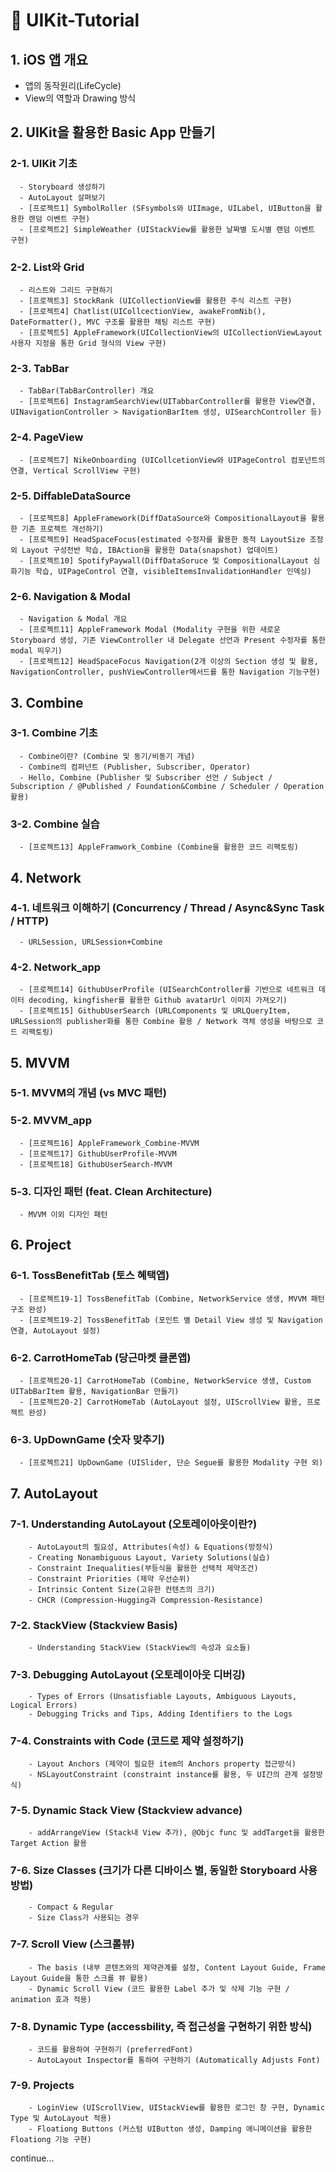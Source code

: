 # 🔵 UIKit-Tutorial

## 1. iOS 앱 개요
   - 앱의 동작원리(LifeCycle)
   - View의 역할과 Drawing 방식


##  2. UIKit을 활용한 Basic App 만들기
  ### 2-1. UIKit 기초
      - Storyboard 생성하기
      - AutoLayout 살펴보기
      - [프로젝트1] SymbolRoller (SFsymbols와 UIImage, UILabel, UIButton을 활용한 랜덤 이벤트 구현)
      - [프로젝트2] SimpleWeather (UIStackView를 활용한 날짜별 도시별 랜덤 이벤트 구현)
      
  ### 2-2. List와 Grid
      - 리스트와 그리드 구현하기
      - [프로젝트3] StockRank (UICollectionView를 활용한 주식 리스트 구현)
      - [프로젝트4] Chatlist(UICollcectionView, awakeFromNib(), DateFormatter(), MVC 구조를 활용한 채팅 리스트 구현)
      - [프로젝트5] AppleFramework(UICollectionView의 UICollectionViewLayout 사용자 지정을 통한 Grid 형식의 View 구현)
      
  ### 2-3. TabBar
      - TabBar(TabBarController) 개요
      - [프로젝트6] InstagramSearchView(UITabbarController를 활용한 View연결, UINavigationController > NavigationBarItem 생성, UISearchController 등)
          
### 2-4. PageView
      - [프로젝트7] NikeOnboarding (UICollcetionView와 UIPageControl 컴포넌트의 연결, Vertical ScrollView 구현)
             
### 2-5. DiffableDataSource
      - [프로젝트8] AppleFramework(DiffDataSource와 CompositionalLayout을 활용한 기존 프로젝트 개선하기)
      - [프로젝트9] HeadSpaceFocus(estimated 수정자를 활용한 동적 LayoutSize 조정 외 Layout 구성전반 학습, IBAction을 활용한 Data(snapshot) 업데이트)
      - [프로젝트10] SpotifyPaywall(DiffDataSoruce 및 CompositionalLayout 심화기능 학습, UIPageControl 연결, visibleItemsInvalidationHandler 인덱싱)
     
### 2-6. Navigation & Modal
      - Navigation & Modal 개요
      - [프로젝트11] AppleFramework Modal (Modality 구현을 위한 새로운 Storyboard 생성, 기존 ViewController 내 Delegate 선언과 Present 수정자를 통한 modal 띄우기)
      - [프로젝트12] HeadSpaceFocus Navigation(2개 이상의 Section 생성 및 활용, NavigationController, pushViewController메서드를 통한 Navigation 기능구현)
      

##  3. Combine
### 3-1. Combine 기초
      - Combine이란? (Combine 및 동기/비동기 개념)
      - Combine의 컴퍼넌트 (Publisher, Subscriber, Operator)
      - Hello, Combine (Publisher 및 Subscriber 선언 / Subject / Subscription / @Published / Foundation&Combine / Scheduler / Operation 활용)
      
### 3-2. Combine 실습
      - [프로젝트13] AppleFramwork_Combine (Combine을 활용한 코드 리팩토링)
      
      
##  4. Network
### 4-1. 네트워크 이해하기 (Concurrency / Thread / Async&Sync Task / HTTP)
      - URLSession, URLSession+Combine
### 4-2. Network_app
      - [프로젝트14] GithubUserProfile (UISearchController를 기반으로 네트워크 데이터 decoding, kingfisher를 활용한 Github avatarUrl 이미지 가져오기)
      - [프로젝트15] GithubUserSearch (URLComponents 및 URLQueryItem, URLSession의 publisher화를 통한 Combine 활용 / Network 객체 생성을 바탕으로 코드 리팩토링)
    
    
##  5. MVVM
### 5-1. MVVM의 개념 (vs MVC 패턴)
### 5-2. MVVM_app
      - [프로젝트16] AppleFramework_Combine-MVVM
      - [프로젝트17] GithubUserProfile-MVVM
      - [프로젝트18] GithubUserSearch-MVVM
### 5-3. 디자인 패턴 (feat. Clean Architecture)
      - MVVM 이외 디자인 패턴


##  6. Project
### 6-1. TossBenefitTab (토스 혜택앱)
      - [프로젝트19-1] TossBenefitTab (Combine, NetworkService 생생, MVVM 패턴 구조 완성)
      - [프로젝트19-2] TossBenefitTab (포인트 별 Detail View 생성 및 Navigation 연결, AutoLayout 설정)
### 6-2. CarrotHomeTab (당근마켓 클론앱)
      - [프로젝트20-1] CarrotHomeTab (Combine, NetworkService 생생, Custom UITabBarItem 활용, NavigationBar 만들기)
      - [프로젝트20-2] CarrotHomeTab (AutoLayout 설정, UIScrollView 활용, 프로젝트 완성)
### 6-3. UpDownGame (숫자 맞추기)
      - [프로젝트21] UpDownGame (UISlider, 단순 Segue를 활용한 Modality 구현 외)


##  7. AutoLayout
### 7-1. Understanding AutoLayout (오토레이아웃이란?)
        - AutoLayout의 필요성, Attributes(속성) & Equations(방정식)
        - Creating Nonambiguous Layout, Variety Solutions(실습)
        - Constraint Inequalities(부등식을 활용한 선택적 제약조건)
        - Constraint Priorities (제약 우선순위)
        - Intrinsic Content Size(고유한 컨텐츠의 크기)
        - CHCR (Compression-Hugging과 Compression-Resistance)
        
### 7-2. StackView (Stackview Basis)
        - Understanding StackView (StackView의 속성과 요소들)
        
### 7-3. Debugging AutoLayout (오토레이아웃 디버깅)
        - Types of Errors (Unsatisfiable Layouts, Ambiguous Layouts, Logical Errors)
        - Debugging Tricks and Tips, Adding Identifiers to the Logs
        
### 7-4. Constraints with Code (코드로 제약 설정하기)  
        - Layout Anchors (제약이 필요한 item의 Anchors property 접근방식)
        - NSLayoutConstraint (constraint instance를 활용, 두 UI간의 관계 설정방식)
        
### 7-5. Dynamic Stack View (Stackview advance)  
        - addArrangeView (Stack내 View 추가), @Objc func 및 addTarget을 활용한 Target Action 활용
        
### 7-6. Size Classes (크기가 다른 디바이스 별, 동일한 Storyboard 사용방법)
        - Compact & Regular
        - Size Class가 사용되는 경우
        
### 7-7. Scroll View (스크롤뷰)
        - The basis (내부 콘텐츠와의 제약관계를 설정, Content Layout Guide, Frame Layout Guide을 통한 스크롤 뷰 활용)
        - Dynamic Scroll View (코드 활용한 Label 추가 및 삭제 기능 구현 / animation 효과 적용)
    
### 7-8. Dynamic Type (accessbility, 즉 접근성을 구현하기 위한 방식)
        - 코드를 활용하여 구현하기 (preferredFont)
        - AutoLayout Inspector를 통하여 구현하기 (Automatically Adjusts Font) 
    
### 7-9. Projects
        - LoginView (UIScrollView, UIStackView를 활용한 로그인 창 구현, Dynamic Type 및 AutoLayout 적용)
        - Floationg Buttons (커스텀 UIButton 생성, Damping 애니메이션을 활용한 Floationg 기능 구현)
        
continue...
